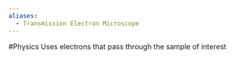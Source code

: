 ```yaml
---
aliases:
  - Transmission Electron Microscope
---
```

#Physics 
Uses electrons that pass through the sample of interest